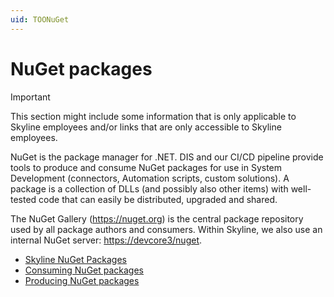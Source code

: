 ```yaml
---
uid: TOONuGet
---
```


# NuGet packages

> [!IMPORTANT]
> This section might include some information that is only applicable to Skyline employees and/or links that are only accessible to Skyline employees.

NuGet is the package manager for .NET. DIS and our CI/CD pipeline provide tools to produce and consume NuGet packages for use in System Development (connectors, Automation scripts, custom solutions). A package is a collection of DLLs (and possibly also other items) with well-tested code that can easily be distributed, upgraded and shared.

The NuGet Gallery (<https://nuget.org>) is the central package repository used by all package authors and consumers.
Within Skyline, we also use an internal NuGet server: <https://devcore3/nuget>.

- [Skyline NuGet Packages](xref:SkylineNuGetPackages)
- [Consuming NuGet packages](xref:Consuming_NuGet)
- [Producing NuGet packages](xref:Producing_NuGet)
